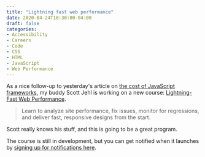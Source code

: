 ```yaml
---
title: "Lightning fast web performance"
date: 2020-04-24T10:30:00-04:00
draft: false
categories:
- Accessibility
- Careers
- Code
- CSS
- HTML
- JavaScript
- Web Performance
---
```


As a nice follow-up to yesterday's article on [the cost of JavaScript frameworks](/the-cost-of-javascript-frameworks/), my buddy Scott Jehl is working on a new course: [Lightning-Fast Web Performance](https://scottjehl.com/lfwp/).

> Learn to analyze site performance, fix issues, monitor for regressions, and deliver fast, responsive designs from the start.

Scott really knows his stuff, and this is going to be a great program.

The course is still in development, but you can get notified when it launches by [signing up for notifications here](https://scottjehl.com/lfwp/).